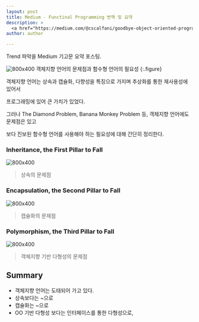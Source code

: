 ```yaml
---
layout: post
title: Medium - Functinal Programming 번역 및 요약
description: >
  <a href="https://medium.com/@cscalfani/goodbye-object-oriented-programming-a59cda4c0e53">원문 링크 - Charles Scalfani</a>
author: author

---
```


Trend 파악을 Medium 기고문 요약 포스팅.

![800x400](https://cdn-images-1.medium.com/max/800/1*cBFSQ9Ytv_D0jwGtpuL5WA.png)
객체지향 언어의 문제점과 함수형 언어의 필요성
{:.figure}

객체지향 언어는 상속과 캡슐화, 다향성을 특징으로 가지며 추상화를 통한 재사용성에 있어서

프로그래밍에 있어 큰 가치가 있었다.

그러나 The Diamond Problem, Banana Monkey Problem 등, 객체지향 언어에도 문제점은 있고

보다 진보된 함수형 언어를 사용해야 하는 필요성에 대해 간단히 정리한다.


### Inheritance, the First Pillar to Fall
![800x400](https://cdn-images-1.medium.com/max/800/1*T2x8IApyIXIs4nNexGryEw.png)

> 상속의 문제점

### Encapsulation, the Second Pillar to Fall
![800x400](https://cdn-images-1.medium.com/max/800/1*ta9gcTzwC_RxZxvD7EhlAw.png)

> 캡슐화의 문제점

### Polymorphism, the Third Pillar to Fall
![800x400](https://cdn-images-1.medium.com/max/800/1*PgDq0T-0PpSd-huvTaZxkw.png)

> 객체지향 기반 다형성의 문제점

## Summary

* 객체지향 언어는 도태되어 가고 있다.
* 상속보다는 ~으로
* 캡슐화는 ~으로
* OO 기반 다형성 보다는 인터페이스를 통한 다형성으로,
